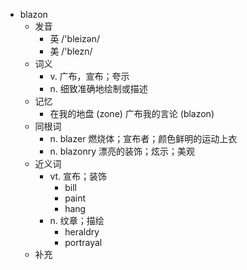 - blazon
  - 发音
    - 英 /'bleizən/
    - 美 /'blezn/
  - 词义
    - v. 广布，宣布；夸示
    - n. 细致准确地绘制或描述
  - 记忆
    - 在我的地盘 (zone) 广布我的言论 (blazon)
  - 同根词
    - n. blazer 燃烧体；宣布者；颜色鲜明的运动上衣
    - n. blazonry 漂亮的装饰；炫示；美观
  - 近义词
    - vt. 宣布；装饰
      - bill
      - paint
      - hang
    - n. 纹章；描绘
      - heraldry
      - portrayal
  - 补充